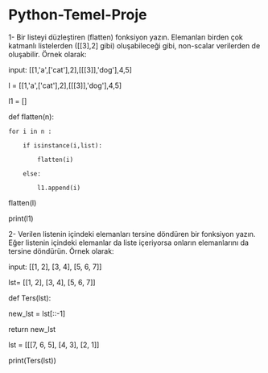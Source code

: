 # Python-Temel-Proje
1- Bir listeyi düzleştiren (flatten) fonksiyon yazın. Elemanları birden çok katmanlı listelerden ([[3],2] gibi) oluşabileceği gibi, non-scalar verilerden de oluşabilir. Örnek olarak:

input: [[1,'a',['cat'],2],[[[3]],'dog'],4,5]

l = [[1,'a',['cat'],2],[[[3]],'dog'],4,5]

l1 = []

def flatten(n):
    
    for i in n :
        
        if isinstance(i,list):
            
            flatten(i)
        
        else:
            
            l1.append(i)

flatten(l)

print(l1)



2- Verilen listenin içindeki elemanları tersine döndüren bir fonksiyon yazın. Eğer listenin içindeki elemanlar da liste içeriyorsa onların elemanlarını da tersine döndürün. Örnek olarak:

input: [[1, 2], [3, 4], [5, 6, 7]]

lst= [[1, 2], [3, 4], [5, 6, 7]]

def Ters(lst): 

new_lst = lst[::-1] 

return new_lst 
    
      
lst = [[[7, 6, 5], [4, 3], [2, 1]]

print(Ters(lst))
